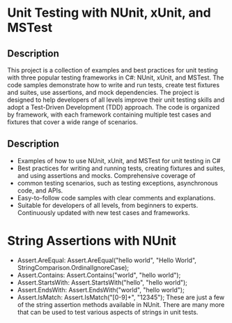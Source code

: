 # Unit Testing with NUnit, xUnit, and MSTest

## Description

This project is a collection of examples and best practices for unit testing with three popular testing frameworks in C#: NUnit, xUnit, and MSTest. The code samples demonstrate how to write and run tests, create test fixtures and suites, use assertions, and mock dependencies.
The project is designed to help developers of all levels improve their unit testing skills and adopt a Test-Driven Development (TDD) approach. The code is organized by framework, with each framework containing multiple test cases and fixtures that cover a wide range of scenarios.


## Description

- Examples of how to use NUnit, xUnit, and MSTest for unit testing in C#
- Best practices for writing and running tests, creating fixtures and suites, and using assertions and mocks. Comprehensive coverage of
- common testing scenarios, such as testing exceptions, asynchronous code, and APIs.
- Easy-to-follow code samples with clear comments and explanations.
- Suitable for developers of all levels, from beginners to experts. Continuously updated with new test cases and frameworks.


# String Assertions with NUnit

- Assert.AreEqual: Assert.AreEqual("hello world", "Hello World", StringComparison.OrdinalIgnoreCase);
- Assert.Contains: Assert.Contains("world", "hello world");
- Assert.StartsWith: Assert.StartsWith("hello", "hello world");
- Assert.EndsWith: Assert.EndsWith("world", "hello world");
- Assert.IsMatch: Assert.IsMatch("[0-9]+", "12345");
These are just a few of the string assertion methods available in NUnit. There are many more that can be used to test various aspects of strings in unit tests.




